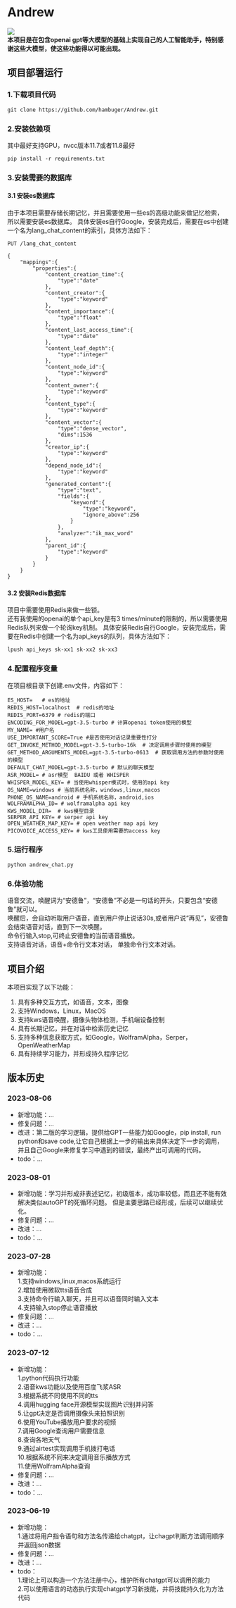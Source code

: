 # Andrew
[![](https://camo.githubusercontent.com/15a53d5ec5d896319068168a27da0203156bbdb9/68747470733a2f2f6a617977636a6c6f76652e6769746875622e696f2f73622f6c616e672f656e676c6973682e737667)](README.md)  
**本项目是在包含openai gpt等大模型的基础上实现自己的人工智能助手，特别感谢这些大模型，使这些功能得以可能出现。**
## 项目部署运行
### 1.下载项目代码
```
git clone https://github.com/hambuger/Andrew.git  
```
### 2.安装依赖项  
其中最好支持GPU，nvcc版本11.7或者11.8最好  
```
pip install -r requirements.txt  
```

### 3.安装需要的数据库  
#### 3.1 安装es数据库 
由于本项目需要存储长期记忆，并且需要使用一些es的高级功能来做记忆检索，所以需要安装es数据库。
具体安装es自行Google，安装完成后，需要在es中创建一个名为lang_chat_content的索引，具体方法如下：
```
PUT /lang_chat_content

{
    "mappings":{
        "properties":{
            "content_creation_time":{
                "type":"date"
            },
            "content_creator":{
                "type":"keyword"
            },
            "content_importance":{
                "type":"float"
            },
            "content_last_access_time":{
                "type":"date"
            },
            "content_leaf_depth":{
                "type":"integer"
            },
            "content_node_id":{
                "type":"keyword"
            },
            "content_owner":{
                "type":"keyword"
            },
            "content_type":{
                "type":"keyword"
            },
            "content_vector":{
                "type":"dense_vector",
                "dims":1536
            },
            "creator_ip":{
                "type":"keyword"
            },
            "depend_node_id":{
                "type":"keyword"
            },
            "generated_content":{
                "type":"text",
                "fields":{
                    "keyword":{
                        "type":"keyword",
                        "ignore_above":256
                    }
                },
                "analyzer":"ik_max_word"
            },
            "parent_id":{
                "type":"keyword"
            }
        }
    }
}
```

#### 3.2 安装Redis数据库 
项目中需要使用Redis来做一些锁。  
还有我使用的openai的单个api_key是有3 times/minute的限制的，所以需要使用Redis队列来做一个轮询key机制。
具体安装Redis自行Google，安装完成后，需要在Redis中创建一个名为api_keys的队列，具体方法如下：
```
lpush api_keys sk-xx1 sk-xx2 sk-xx3
```


### 4.配置程序变量  
在项目根目录下创建.env文件，内容如下：
```
ES_HOST=   # es的地址  
REDIS_HOST=localhost  # redis的地址   
REDIS_PORT=6379 # redis的端口  
ENCODING_FOR_MODEL=gpt-3.5-turbo # 计算openai token使用的模型  
MY_NAME= #用户名  
USE_IMPORTANT_SCORE=True #是否使用对话记录重要性打分  
GET_INVOKE_METHOD_MODEL=gpt-3.5-turbo-16k  # 决定调用步骤时使用的模型  
GET_METHOD_ARGUMENTS_MODEL=gpt-3.5-turbo-0613  # 获取调用方法的参数时使用的模型  
DEFAULT_CHAT_MODEL=gpt-3.5-turbo # 默认的聊天模型  
ASR_MODEL= # asr模型  BAIDU 或者 WHISPER  
WHISPER_MODEL_KEY= # 当使用whisper模式时，使用的api key  
OS_NAME=windows # 当前系统名称，windows,linux,macos  
PHONE_OS_NAME=android # 手机系统名称，android,ios  
WOLFRAMALPHA_ID= # wolframalpha api key  
KWS_MODEL_DIR=  # kws模型目录  
SERPER_API_KEY= # serper api key  
OPEN_WEATHER_MAP_KEY= # open weather map api key  
PICOVOICE_ACCESS_KEY= # kws工具使用需要的access key
```

### 5.运行程序
```
python andrew_chat.py
```

### 6.体验功能  
语音交流，唤醒词为“安德鲁”，“安德鲁”不必是一句话的开头，只要包含“安德鲁”就可以。  
唤醒后，会自动听取用户语音，直到用户停止说话30s,或者用户说“再见”，安德鲁会结束语音对话，直到下一次唤醒。    
命令行输入stop,可终止安德鲁的当前语音播放。    
支持语音对话，语音+命令行文本对话， 单独命令行文本对话。

## 项目介绍
本项目实现了以下功能：

1. 具有多种交互方式，如语音，文本，图像
2. 支持Windows，Linux，MacOS
3. 支持kws语音唤醒，摄像头物体检测，手机端设备控制
4. 具有长期记忆，并在对话中检索历史记忆
5. 支持多种信息获取方式，如Google，WolframAlpha，Serper，OpenWeatherMap
6. 具有持续学习能力，并形成持久程序记忆

## 版本历史

### 2023-08-06

- 新增功能：...
- 修复问题：...
- 改进：第二版的学习逻辑，提供给GPT一些能力如Google，pip install, run python和save
  code,让它自己根据上一步的输出来具体决定下一步的调用，  
  并且自己Google来修复学习中遇到的错误，最终产出可调用的代码。
- todo：...

### 2023-08-01

- 新增功能：学习并形成非表述记忆，初级版本，成功率较低，而且还不能有效解决类似autoGPT的死循环问题。
  但是主要思路已经形成，后续可以继续优化。
- 修复问题：...
- 改进：...
- todo：...

### 2023-07-28

- 新增功能：  
  1.支持windows,linux,macos系统运行  
  2.增加使用微软tts语音合成  
  3.支持命令行输入聊天，并且可以语音同时输入文本  
  4.支持输入stop停止语音播放
- 修复问题：...
- 改进：...
- todo：...

### 2023-07-12

- 新增功能：  
  1.python代码执行功能  
  2.语音kws功能以及使用百度飞浆ASR  
  3.根据系统不同使用不同的tts  
  4.调用hugging face开源模型实现图片识别并问答  
  5.让gpt决定是否调用摄像头来拍照识别  
  6.使用YouTube播放用户要求的视频  
  7.调用Google查询用户需要信息  
  8.查询各地天气  
  9.通过airtest实现调用手机拨打电话  
  10.根据系统不同来决定调用音乐播放方式  
  11.使用WolframAlpha查询
- 修复问题：...
- 改进：...
- todo：...

### 2023-06-19

- 新增功能：  
  1.通过将用户指令语句和方法名传递给chatgpt，让chagpt判断方法调用顺序并返回json数据
- 修复问题：...
- 改进：...
- todo：  
  1.理论上可以构造一个方法注册中心，维护所有chatgpt可以调用的能力   
  2.可以使用语言的动态执行实现chatgpt学习新技能，并将技能持久化为方法代码